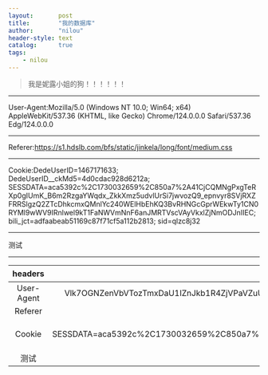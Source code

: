 ```yaml
---
layout:       post
title:        "我的数据库"
author:       "nilou"
header-style: text
catalog:      true
tags:
    - nilou
---
```


> 我是妮露小姐的狗！！！！！！





___
User-Agent:Mozilla/5.0 (Windows NT 10.0; Win64; x64) AppleWebKit/537.36 (KHTML, like Gecko) Chrome/124.0.0.0 Safari/537.36 Edg/124.0.0.0
___
Referer:https://s1.hdslb.com/bfs/static/jinkela/long/font/medium.css
___
Cookie:DedeUserID=1467171633; DedeUserID__ckMd5=4d0cdac928d6212a; SESSDATA=aca5392c%2C1730032659%2C850a7%2A41CjCQMNgPxgTeRXp0gIUmK_B6m2RzgaYWqdx_ZkkXmz5udvlUrSi7jwvozQ9_epnvyr8SVjRXZFRRSlgzQ2ZTcDhkcmxQMnlYc240WElHbEhKQ3BvRHNGcGprWEkwTy1CN0RYMl9wWV9IRnlwel9kT1FaNWVmNnF6anJMRTVscVAyVkxlZjNmODJnIIEC; bili_jct=adfaabeab51169c87f71cf5a112b2813; sid=qlzc8j32
___
测试
___



| headers    |                                                                                                                                                                  内容                                                                                                                                                                  |
|:-----------:|:------------------------------------------------------------------------------------------------------------------------------------------------------------------------------------------------------------------------------------------------------------------------------------------------------------------------------------:|
| User-Agent |                                                   Vlk7OGNZenVbVTozTmxDaU1IZnJkb1R4ZjVPaVZuU2lPVkN3T0Z1aVg0bndQbFM5S0ppNFBFbWlTWkR5ZElYWlxZTE5jWlN4UFZPNU5sTzRLRWpOVUhUUFZFeWlkSW50XFVESlxZUHRke21pUzRqe2Q0M25OfEd7UEU2eU5sQ3dPRURWW1lcamVvbXhQVk81TmxPNEtHWG1cezp6T2xTd09FNnlObEM/                                                   |
| Referer    |                                                                                                             Y0pUMmVKTzhOezt8T1U3cVxKUHVbazdsZDQyeFtvXHxONVAyW1pUclt7O3NjWTd0XFl6ak40enhkb2V4XG87d2ZFO3ZcWVRyZlkyd1s1UHw=                                                                                                             |
| Cookie     | DedeUserID__ckMd5=4d0cdac928d6212a; SESSDATA=aca5392c%2C1730032659%2C850a7%2A41CjCQMNgPxgTeRXp0gIUmK_B6m2RzgaYWqdx_ZkkXmz5udvlUrSi7jwvozQ9_epnvyr8SVjRXZFRRSlgzQ2ZTcDhkcmxQMnlYc240WElHbEhKQ3BvRHNGcGprWEkwTy1CN0RYMl9wWV9IRnlwel9kT1FaNWVmNnF6anJMRTVscVAyVkxlZjNmODJnIIEC; bili_jct=adfaabeab51169c87f71cf5a112b2813; sid=qlzc8j32 |
| 测试        |                                                                                                                                                                                                                                                                                                                                      |
